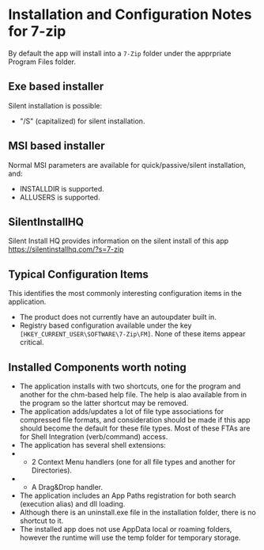 # Installation and Configuration Notes for 7-zip
By default the app will install into a `7-Zip` folder under the apprpriate Program Files folder.

## Exe based installer

Silent installation is possible:  

* "/S" (capitalized) for silent installation. 

## MSI based installer

Normal MSI parameters are available for quick/passive/silent installation, and:

* INSTALLDIR is supported.
* ALLUSERS is supported.

## SilentInstallHQ
Silent Install HQ provides information on the silent install of this app https://silentinstallhq.com/?s=7-zip

## Typical Configuration Items 

This identifies the most commonly interesting configuration items in the application.

* The product does not currently have an autoupdater built in.
* Registry based configuration available under the key `[HKEY_CURRENT_USER\SOFTWARE\7-Zip\FM]`.  None of these items appear critical.

## Installed Components worth noting

* The application installs with two shortcuts, one for the program and another for the chm-based help file.  The help is alao available from in the program so the latter shortcut may be removed.
* The application adds/updates a lot of file type associations for compressed file formats, and consideration should be made if this app should become the default for these file types.  Most of these FTAs are for Shell Integration (verb/command) access.
* The application has several shell extensions:
* * 2 Context Menu handlers (one for all file types and another for Directories).
* * A Drag&Drop handler.
* The application includes an App Paths registration for both search (execution alias) and dll loading.
* Although there is an uninstall.exe file in the installation folder, there is no shortcut to it.
* The installed app does not use AppData local or roaming folders, however the runtime will use the temp folder for temporary storage.